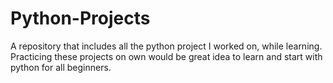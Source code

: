 # Python-Projects
A repository that includes all the python project I worked on, while learning. 
Practicing these projects on own would be great idea to learn and start with python for all beginners.
